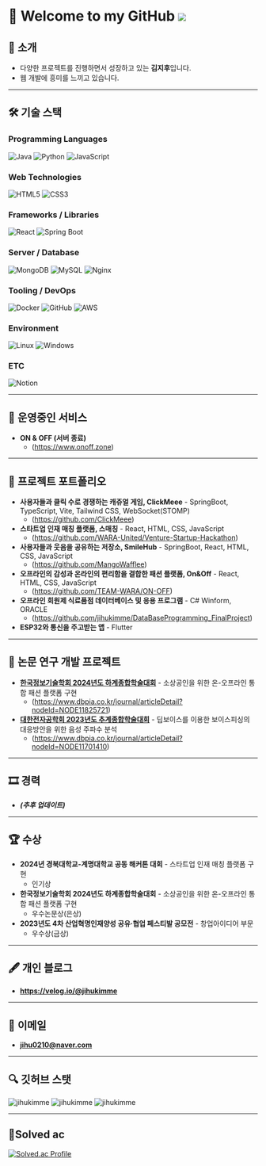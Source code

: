 # 👋 Welcome to my GitHub ![](https://komarev.com/ghpvc/?username=jihukimme&label=Profile%20views&color=af4bf1&style=flat) 

## 📌 소개

- 다양한 프로젝트를 진행하면서 성장하고 있는 **김지후**입니다.
- 웹 개발에 흥미를 느끼고 있습니다.

---

## 🛠 기술 스택

### Programming Languages
![Java](https://img.shields.io/badge/java-007396?style=for-the-badge&logo=java&logoColor=white) 
![Python](https://img.shields.io/badge/python-3776AB?style=for-the-badge&logo=python&logoColor=white)
![JavaScript](https://img.shields.io/badge/javascript-F7DF1E?style=for-the-badge&logo=javascript&logoColor=black)

### Web Technologies
![HTML5](https://img.shields.io/badge/html5-E34F26?style=for-the-badge&logo=html5&logoColor=white)
![CSS3](https://img.shields.io/badge/css-1572B6?style=for-the-badge&logo=css3&logoColor=white)

### Frameworks / Libraries
![React](https://img.shields.io/badge/react-61DAFB?style=for-the-badge&logo=react&logoColor=black)
![Spring Boot](https://img.shields.io/badge/springboot-6DB33F?style=for-the-badge&logo=springboot&logoColor=white)

### Server / Database
![MongoDB](https://img.shields.io/badge/mongodb-47A248?style=for-the-badge&logo=mongodb&logoColor=white)
![MySQL](https://img.shields.io/badge/mysql-4479A1?style=for-the-badge&logo=mysql&logoColor=white)
![Nginx](https://img.shields.io/badge/nginx-009639?style=for-the-badge&logo=nginx&logoColor=white)

### Tooling / DevOps
![Docker](https://img.shields.io/badge/docker-2496ED?style=for-the-badge&logo=docker&logoColor=white)
![GitHub](https://img.shields.io/badge/github-181717?style=for-the-badge&logo=github&logoColor=white)
![AWS](https://img.shields.io/badge/aws-232F3E?style=for-the-badge&logo=amazonaws&logoColor=white)

### Environment
![Linux](https://img.shields.io/badge/linux-FCC624?style=for-the-badge&logo=linux&logoColor=black)
![Windows](https://img.shields.io/badge/windows-0078D6?style=for-the-badge&logo=windows&logoColor=white)

### ETC
![Notion](https://img.shields.io/badge/notion-000000?style=for-the-badge&logo=notion&logoColor=white)

---

## 🚀 운영중인 서비스

- **ON & OFF (서버 종료)**
  - (https://www.onoff.zone)

---

## 💼 프로젝트 포트폴리오

- **사용자들과 클릭 수로 경쟁하는 캐쥬얼 게임, ClickMeee** - SpringBoot, TypeScript, Vite, Tailwind CSS, WebSocket(STOMP)
  - (https://github.com/ClickMeee)
- **스타트업 인재 매칭 플랫폼, 스매칭** - React, HTML, CSS, JavaScript
  - (https://github.com/WARA-United/Venture-Startup-Hackathon)
- **사용자들과 웃음을 공유하는 저장소, SmileHub** - SpringBoot, React, HTML, CSS, JavaScript
  - (https://github.com/MangoWafflee)
- **오프라인의 감성과 온라인의 편리함을 결합한 패션 플랫폼, On&Off** - React, HTML, CSS, JavaScript
  - (https://github.com/TEAM-WARA/ON-OFF)
- **오프라인 회원제 식료품점 데이터베이스 및 응용 프로그램** - C# Winform, ORACLE
  - (https://github.com/jihukimme/DataBaseProgramming_FinalProject)
- **ESP32와 통신을 주고받는 앱** - Flutter

---

## 📜 논문 연구 개발 프로젝트

- **[한국정보기술학회 2024년도 하계종합학술대회](https://ki-it.or.kr/conference/2024)** - 소상공인을 위한 온-오프라인 통합 패션 플랫폼 구현  
  - (https://www.dbpia.co.kr/journal/articleDetail?nodeId=NODE11825721)
- **[대한전자공학회 2023년도 추계종합학술대회](https://conf.theieie.org/2023f/)** - 딥보이스를 이용한 보이스피싱의 대응방안을 위한 음성 주파수 분석  
  - (https://www.dbpia.co.kr/journal/articleDetail?nodeId=NODE11701410)
  
---

## 🎞 경력

- **_(추후 업데이트)_**

---

## 🏆 수상

- **2024년 경북대학교-계명대학교 공동 해커톤 대회** - 스타트업 인재 매칭 플랫폼 구현
  - 인기상
- **한국정보기술학회 2024년도 하계종합학술대회** - 소상공인을 위한 온-오프라인 통합 패션 플랫폼 구현
  - 우수논문상(은상)
- **2023년도 4차 산업혁명인재양성 공유·협업 페스티발 공모전** - 창업아이디어 부문
  - 우수상(금상)
 

---

## 🖋 개인 블로그

- **https://velog.io/@jihukimme**

---

## 📧 이메일

- **jihu0210@naver.com**

---

## 🔍 깃허브 스탯
<img src="https://github-readme-stats.vercel.app/api/top-langs?username=jihukimme&show_icons=true&theme=radical&locale=en&layout=compact" alt="jihukimme" />

<img src="https://github-readme-stats.vercel.app/api?username=jihukimme&show_icons=true&theme=radical&locale=en" alt="jihukimme" />

<img src="https://github-readme-streak-stats.herokuapp.com/?user=jihukimme&theme=dark" alt="jihukimme" />


---

## 🏅Solved ac
[![Solved.ac Profile](http://mazassumnida.wtf/api/generate_badge?boj=kjhoo)](https://solved.ac/kjhoo)

